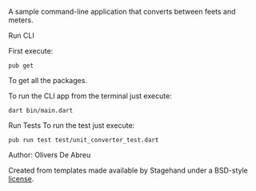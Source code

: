 A sample command-line application that converts between feets and meters.

Run CLI

First execute:

```
pub get
```

To get all the packages.

To run the CLI app from the terminal just execute:

```
dart bin/main.dart
```

Run Tests
To run the test just execute:

```
pub run test test/unit_converter_test.dart
```

Author: Olivers De Abreu

Created from templates made available by Stagehand under a BSD-style
[license](https://github.com/dart-lang/stagehand/blob/master/LICENSE).
